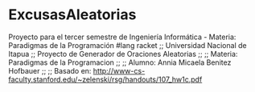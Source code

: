 # ExcusasAleatorias
Proyecto para el tercer semestre de Ingeniería Informática - Materia: Paradigmas de la Programación
#lang racket
;; Universidad Nacional de Itapua
;; Proyecto de Generador de Oraciones Aleatorias
;; 
;; Materia: Paradigmas de la Programacion
;;
;; Alumno: Annia Micaela Benitez Hofbauer
;;
;; Basado en: http://www-cs-faculty.stanford.edu/~zelenski/rsg/handouts/107_hw1c.pdf
